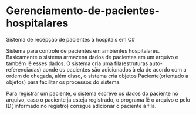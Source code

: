 # Gerenciamento-de-pacientes-hospitalares
Sistema de recepção de pacientes à hospitais em C#

Sistema para controle de pacientes em ambientes hospitalares. Basicamente o sistema armazena dados de pacientes em um arquivo e também lê esses dados.
O sistema cria uma fila(estruturas auto-referenciadas) aonde os pacientes são adicionados à ela de acordo com a ordem de chegada, além disso, o sistema cria objetos Paciente(orientado a objetos) para facilitar os processos do sistema.

Para registrar um paciente, o sistema escreve os dados do paciente no arquivo, caso o paciente ja esteja registrado, o programa lê o arquivo e pelo ID( informado no registro) consgue adicionar o paciente à fila.
